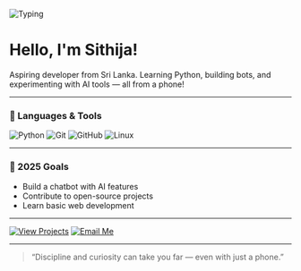 ![Typing](https://readme-typing-svg.demolab.com/?lines=Hi+there!+I'm+Sithija;Self-taught+Python+Learner;Loves+AI+%7C+Bots+%7C+Clean+Code&center=true&width=500&height=30)

# Hello, I'm Sithija!

Aspiring developer from Sri Lanka. Learning Python, building bots, and experimenting with AI tools — all from a phone!

---

### 🔧 Languages & Tools
![Python](https://img.shields.io/badge/-Python-3776AB?style=flat&logo=python&logoColor=white)
![Git](https://img.shields.io/badge/-Git-F05032?style=flat&logo=git&logoColor=white)
![GitHub](https://img.shields.io/badge/-GitHub-181717?style=flat&logo=github&logoColor=white)
![Linux](https://img.shields.io/badge/-Linux-FCC624?style=flat&logo=linux&logoColor=black)

---

### 🎯 2025 Goals
- Build a chatbot with AI features
- Contribute to open-source projects
- Learn basic web development

---

[![View Projects](https://img.shields.io/badge/-My%20Projects-black?style=for-the-badge&logo=github)](https://github.com/YOUR_USERNAME?tab=repositories)
[![Email Me](https://img.shields.io/badge/-Contact-blue?style=for-the-badge&logo=gmail)](mailto:youremail@example.com)

---

> “Discipline and curiosity can take you far — even with just a phone.”